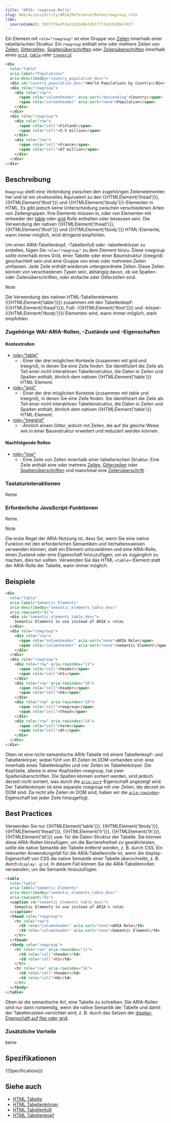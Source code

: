 ```yaml
---
title: "ARIA: rowgroup-Rolle"
slug: Web/Accessibility/ARIA/Reference/Roles/rowgroup_role
l10n:
  sourceCommit: f65f7f6e4fda2cb1bd0e7db17777e2cb20be7d27
---
```


Ein Element mit `role="rowgroup"` ist eine Gruppe von [Zeilen](/de/docs/Web/Accessibility/ARIA/Reference/Roles/row_role) innerhalb einer tabellarischen Struktur. Ein `rowgroup` enthält eine oder mehrere Zeilen von [Zellen](/de/docs/Web/Accessibility/ARIA/Reference/Roles/cell_role), [Gitterzellen](/de/docs/Web/Accessibility/ARIA/Reference/Roles/gridcell_role), [Spaltenüberschriften](/de/docs/Web/Accessibility/ARIA/Reference/Roles/columnheader_role) oder [Zeilenüberschriften](/de/docs/Web/Accessibility/ARIA/Reference/Roles/rowheader_role) innerhalb eines [`grid`](/de/docs/Web/Accessibility/ARIA/Reference/Roles/grid_role), [`table`](/de/docs/Web/Accessibility/ARIA/Reference/Roles/table_role) oder [`treegrid`](/de/docs/Web/Accessibility/ARIA/Reference/Roles/treegrid_role).

```html
<div
  role="table"
  aria-label="Populations"
  aria-describedby="country_population_desc">
  <div id="country_population_desc">World Populations by Country</div>
  <div role="rowgroup">
    <div role="row">
      <span role="columnheader" aria-sort="descending">Country</span>
      <span role="columnheader" aria-sort="none">Population</span>
    </div>
  </div>
  <div role="rowgroup">
    <div role="row">
      <span role="cell">Finland</span>
      <span role="cell">5.5 million</span>
    </div>
    <div role="row">
      <span role="cell">France</span>
      <span role="cell">67 million</span>
    </div>
  </div>
</div>
```

## Beschreibung

`Rowgroup` stellt eine Verbindung zwischen den zugehörigen Zeilenelementen her und ist ein strukturelles Äquivalent zu den {{HTMLElement('thead')}}, {{HTMLElement('tfoot')}} und {{HTMLElement('tbody')}}-Elementen in HTML. Es gibt jedoch keine Unterscheidung zwischen verschiedenen Arten von Zeilengruppen. Ihre Elemente müssen in, oder von Elementen mit entweder der [table](/de/docs/Web/Accessibility/ARIA/Reference/Roles/table_role) oder [grid](/de/docs/Web/Accessibility/ARIA/Reference/Roles/grid_role) Rolle enthalten oder besessen sein. Die Verwendung der nativen {{HTMLElement('thead')}}, {{HTMLElement('tfoot')}} und {{HTMLElement('tbody')}} HTML-Elemente, wann immer möglich, wird dringend empfohlen.

Um einen ARIA-Tabellenkopf, -Tabellenfuß oder -tabellenkörper zu erstellen, fügen Sie `role="rowgroup"` zu dem Element hinzu. Diese rowgroup sollte innerhalb eines Grid, einer Tabelle oder einer Baumstruktur (treegrid) geschachtelt sein und eine Gruppe von einer oder mehreren Zeilen umfassen. Jede Zeile enthält wiederum untergeordnete Zellen. Diese Zellen können von verschiedenen Typen sein, abhängig davon, ob sie Spalten- oder Zeilenüberschriften, oder einfache oder Gitterzellen sind.

> [!NOTE]
> Die Verwendung des nativen HTML-Tabellenelements ({{HTMLElement('table')}}) zusammen mit den Tabellenkopf- ({{HTMLElement('thead')}}), Fuß- ({{HTMLElement('tfoot')}}) und -körper- ({{HTMLElement('tbody')}}) Elementen wird, wann immer möglich, stark empfohlen.

### Zugehörige WAI-ARIA-Rollen, -Zustände und -Eigenschaften

#### Kontextrollen

- [role="table"](/de/docs/Web/Accessibility/ARIA/Reference/Roles/table_role)
  - : Einer der drei möglichen Kontexte (zusammen mit grid und treegrid), in denen Sie eine Zeile finden. Sie identifiziert die Zeile als Teil einer nicht interaktiven Tabellenstruktur, die Daten in Zeilen und Spalten enthält, ähnlich dem nativen {{HTMLElement('table')}} HTML-Element.
- [role="grid"](/de/docs/Web/Accessibility/ARIA/Reference/Roles/grid_role)
  - : Einer der drei möglichen Kontexte (zusammen mit table und treegrid), in denen Sie eine Zeile finden. Sie identifiziert die Zeile als Teil einer nicht interaktiven Tabellenstruktur, die Daten in Zeilen und Spalten enthält, ähnlich dem nativen {{HTMLElement('table')}} HTML-Element.
- [role="treegrid"](/de/docs/Web/Accessibility/ARIA/Reference/Roles/treegrid_role)
  - : Ähnlich einem Gitter, jedoch mit Zeilen, die auf die gleiche Weise wie in einer Baumstruktur erweitert und reduziert werden können.

#### Nachfolgende Rollen

- [role="row"](/de/docs/Web/Accessibility/ARIA/Reference/Roles/row_role)
  - : Eine Zeile von Zellen innerhalb einer tabellarischen Struktur. Eine Zeile enthält eine oder mehrere [Zellen](/de/docs/Web/Accessibility/ARIA/Reference/Roles/cell_role), [Gitterzellen](/de/docs/Web/Accessibility/ARIA/Reference/Roles/gridcell_role) oder [Spaltenüberschriften](/de/docs/Web/Accessibility/ARIA/Reference/Roles/columnheader_role) und manchmal eine [Zeilenüberschrift](/de/docs/Web/Accessibility/ARIA/Reference/Roles/rowheader_role).

### Tastaturinteraktionen

Keine

### Erforderliche JavaScript-Funktionen

Keine.

> [!NOTE]
> Die erste Regel der ARIA-Nutzung ist, dass Sie, wenn Sie eine native Funktion mit den erforderlichen Semantiken und Verhaltensweisen verwenden können, statt ein Element umzuwidmen und eine ARIA-Rolle, einen Zustand oder eine Eigenschaft hinzuzufügen, um es zugänglich zu machen, dies tun sollten. Verwenden Sie das HTML `<table>`-Element statt der ARIA-Rolle der Tabelle, wann immer möglich.

## Beispiele

```html
<div
  role="table"
  aria-label="Semantic Elements"
  aria-describedby="semantic_elements_table_desc"
  aria-rowcount="81">
  <div id="semantic_elements_table_desc">
    Semantic Elements to use instead of ARIA's roles
  </div>
  <div role="rowgroup">
    <div role="row">
      <span role="columnheader" aria-sort="none">ARIA Role</span>
      <span role="columnheader" aria-sort="none">Semantic Element</span>
    </div>
  </div>
  <div role="rowgroup">
    <div role="row" aria-rowindex="11">
      <span role="cell">header</span>
      <span role="cell">h1</span>
    </div>
    <div role="row" aria-rowindex="16">
      <span role="cell">header</span>
      <span role="cell">h6</span>
    </div>
    <div role="row" aria-rowindex="18">
      <span role="cell">rowgroup</span>
      <span role="cell">thead</span>
    </div>
    <div role="row" aria-rowindex="24">
      <span role="cell">term</span>
      <span role="cell">dt</span>
    </div>
  </div>
</div>
```

Oben ist eine nicht-semantische ARIA-Tabelle mit einem Tabellenkopf- und Tabellenkörper, wobei fünf von 81 Zeilen im DOM vorhanden sind: eine innerhalb eines Tabellenkopfes und vier Zeilen im Tabellenkörper. Die Kopfzeile, alleine in einer Kopfzeilen-rowgroup, hat zwei Spaltenüberschriften. Die Spalten können sortiert werden, sind jedoch derzeit nicht sortiert, was durch die [`aria-sort`](/de/docs/Web/Accessibility/ARIA/Reference/Attributes/aria-sort)-Eigenschaft angezeigt wird. Der Tabellenkörper ist eine separate rowgroup mit vier Zeilen, die derzeit im DOM sind. Da nicht alle Zeilen im DOM sind, haben wir die [`aria-rowindex`](/de/docs/Web/Accessibility/ARIA/Reference/Attributes/aria-rowindex)-Eigenschaft bei jeder Zeile hinzugefügt.

## Best Practices

Verwenden Sie nur {{HTMLElement('table')}}, {{HTMLElement('tbody')}}, {{HTMLElement('thead')}}, {{HTMLElement('tr')}}, {{HTMLElement('th')}}, {{HTMLElement('td')}} usw. für die Daten-Struktur der Tabelle. Sie können diese ARIA-Rollen hinzufügen, um die Barrierefreiheit zu gewährleisten, sollte die native Semantik der Tabelle entfernt werden, z. B. durch CSS. Ein relevanter Anwendungsfall für die ARIA-Tabellenrolle ist, wenn die display-Eigenschaft von CSS die native Semantik einer Tabelle überschreibt, z. B. durch `display: grid`. In diesem Fall können Sie die ARIA-Tabellenrollen verwenden, um die Semantik hinzuzufügen.

```html
<table
  role="table"
  aria-label="Semantic Elements"
  aria-describedby="semantic_elements_table_desc"
  aria-rowcount="81">
  <caption id="semantic_elements_table_desc">
    Semantic Elements to use instead of ARIA's roles
  </caption>
  <thead role="rowgroup">
    <tr role="row">
      <th role="columnheader" aria-sort="none">ARIA Role</th>
      <th role="columnheader" aria-sort="none">Semantic Element</th>
    </tr>
  </thead>
  <tbody role="rowgroup">
    <tr role="row" aria-rowindex="11">
      <td role="cell">header</td>
      <td role="cell">h1</td>
    </tr>
    <tr role="row" aria-rowindex="16">
      <td role="cell">header</td>
      <td role="cell">h6</td>
    </tr>
  </tbody>
</table>
```

Oben ist die semantische Art, eine Tabelle zu schreiben. Die ARIA-Rollen sind nur dann notwendig, wenn die native Semantik der Tabelle und damit der Tabellenzeilen vernichtet wird, z. B. durch das Setzen der [display-Eigenschaft auf flex oder grid](/de/docs/Web/CSS/display#accessibility).

### Zusätzliche Vorteile

keine

## Spezifikationen

{{Specifications}}

## Siehe auch

- [HTML Tabelle](/de/docs/Web/HTML/Element/table)
- [HTML Tabellenkörper](/de/docs/Web/HTML/Element/tbody)
- [HTML Tabellenfuß](/de/docs/Web/HTML/Element/tfoot)
- [HTML Tabellenkopf](/de/docs/Web/HTML/Element/thead)
